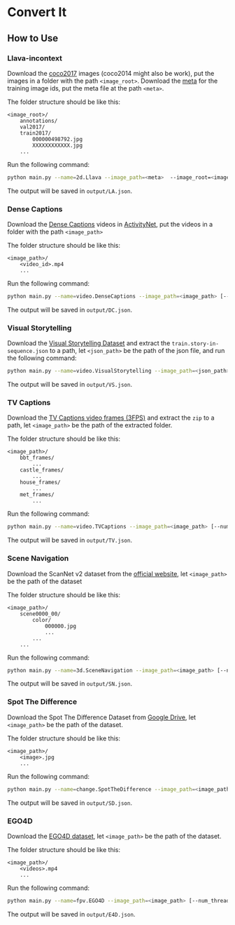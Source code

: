 # Convert It

## How to Use

### Llava-incontext

Download the [coco2017](https://cocodataset.org/#download) images (coco2014 might also be work), put the images in a folder with the path `<image_root>`. Download the [meta](XXX) for the training image ids, put the meta file at the path `<meta>`.

The folder structure should be like this:

```plain
<image_root>/
    annotations/
    val2017/
    train2017/
        000000498792.jpg
        XXXXXXXXXXXX.jpg
    ...
```

Run the following command:

```bash
python main.py --name=2d.Llava --image_path=<meta>  --image_root=<image_root>/train2017 [--num_threads=<num_threads>]
```

The output will be saved in `output/LA.json`.


### Dense Captions

Download the [Dense Captions](https://cs.stanford.edu/people/ranjaykrishna/densevid/) videos in [ActivityNet](http://activity-net.org/challenges/2016/download.html#c3d), put the videos in a folder with the path `<image_path>` 

The folder structure should be like this:

```plain
<image_path>/
    <video_id>.mp4
    ...
```

Run the following command:

```bash
python main.py --name=video.DenseCaptions --image_path=<image_path> [--num_threads=<num_threads>]
```

The output will be saved in `output/DC.json`.

### Visual Storytelling

Download the [Visual Storytelling Dataset](https://visionandlanguage.net/VIST/dataset.html) and extract the `train.story-in-sequence.json` to a path, let `<json_path>` be the path of the json file, and run the following command:

```bash
python main.py --name=video.VisualStorytelling --image_path=<json_path> [--num_threads=<num_threads>]
```

The output will be saved in `output/VS.json`.

### TV Captions

Download the [TV Captions video frames (3FPS)](https://tvqa.cs.unc.edu/download_tvqa.html#tvqa-download-4) and extract the `zip` to a path, let `<image_path>` be the path of the extracted folder.

The folder structure should be like this:

```plain
<image_path>/
    bbt_frames/
        ...
    castle_frames/
        ...
    house_frames/
        ...
    met_frames/
        ...
```

Run the following command:

```bash
python main.py --name=video.TVCaptions --image_path=<image_path> [--num_threads=<num_threads>]
```

The output will be saved in `output/TV.json`.

### Scene Navigation

Download the ScanNet v2 dataset from the [official website](http://www.scan-net.org/), let `<image_path>` be the path of the dataset

The folder structure should be like this:

```plain
<image_path>/
    scene0000_00/
        color/
            000000.jpg
            ...
        ...
    ...
```


Run the following command:

```bash
python main.py --name=3d.SceneNavigation --image_path=<image_path> [--num_threads=<num_threads>]
```

The output will be saved in `output/SN.json`.

### Spot The Difference

Download the Spot The Difference Dataset from [Google Drive](https://drive.google.com/file/d/1OVb4_3Uec_xbyUk90aWC6LFpKsIOtR7v/view?usp=sharing), let `<image_path>` be the path of the dataset.

The folder structure should be like this:

```plain
<image_path>/
    <image>.jpg
    ...
```

Run the following command:

```bash
python main.py --name=change.SpotTheDifference --image_path=<image_path> [--num_threads=<num_threads>]
```

The output will be saved in `output/SD.json`.

### EGO4D

Download the [EGO4D dataset](https://ego4d-data.org/#download), let `<image_path>` be the path of the dataset.

The folder structure should be like this:

```plain
<image_path>/
    <videos>.mp4
    ...
```

Run the following command:

```bash
python main.py --name=fpv.EGO4D --image_path=<image_path> [--num_threads=<num_threads>]
```

The output will be saved in `output/E4D.json`.
